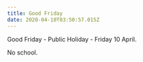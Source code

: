 ```yaml
---
title: Good Friday
date: 2020-04-10T03:50:57.015Z
---
```

Good Friday - Public Holiday - Friday 10 April.  

No school.
